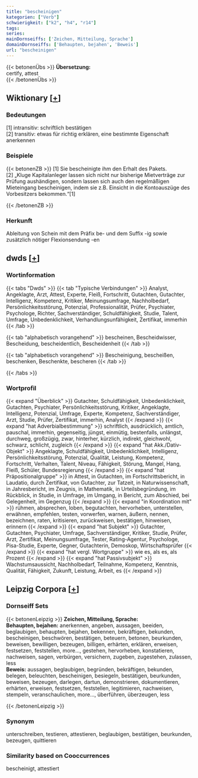 ```yaml
---
title: "bescheinigen"
kategorien: ["Verb"]
schwierigkeit: ["k2", "h4", "r14"]
tags:
series:
mainDornseiffs: ['Zeichen, Mitteilung, Sprache']
domainDornseiffs: ['Behaupten, bejahen', 'Beweis']
url: "bescheinigen"
---
```


{{< betonenÜbs >}}
**Übersetzung:**  
certify, attest  
{{< /betonenÜbs >}}

## Wiktionary [[+](https://de.wiktionary.org/wiki/bescheinigen)]

### Bedeutungen
[1] intransitiv: schriftlich bestätigen  
[2] transitiv: etwas für richtig erklären, eine bestimmte Eigenschaft anerkennen  

### Beispiele
{{< betonenZB >}}
[1] Sie bescheinigte ihm den Erhalt des Pakets.  
[2] „Kluge Kapitalanleger lassen sich nicht nur bisherige Mietverträge zur Prüfung aushändigen, sondern lassen sich auch den regelmäßigen Mieteingang bescheinigen, indem sie z.B. Einsicht in die Kontoauszüge des Vorbesitzers bekommen.“[1]  

{{< /betonenZB >}}
### Herkunft
Ableitung von Schein mit dem Präfix be- und dem Suffix -ig sowie zusätzlich nötiger Flexionsendung -en  



## dwds [[+](https://www.dwds.de/wb/bescheinigen)]

### Wortinformation
{{< tabs "Dwds" >}}
{{< tab "Typische Verbindungen" >}}
Analyst, Angeklagte, Arzt, Attest, Experte, Fleiß, Fortschritt, Gutachten, Gutachter, Intelligenz, Kompetenz, Kritiker, Meinungsumfrage, Nachholbedarf, Persönlichkeitsstörung, Potenzial, Professionalität, Prüfer, Psychiater, Psychologe, Richter, Sachverständiger, Schuldfähigkeit, Studie, Talent, Umfrage, Unbedenklichkeit, Verhandlungsunfähigkeit, Zertifikat, immerhin
{{< /tab >}}

{{< tab "alphabetisch vorangehend" >}}
bescheinen, Bescheidwisser, Bescheidung, bescheidentlich, Bescheidenheit
{{< /tab >}}

{{< tab "alphabetisch vorangehend" >}}
Bescheinigung, bescheißen, beschenken, Beschenkte, bescheren
{{< /tab >}}

{{< /tabs >}}

### Wortprofil
{{< expand "Überblick" >}} Gutachter, Schuldfähigkeit, Unbedenklichkeit, Gutachten, Psychiater, Persönlichkeitsstörung, Kritiker, Angeklagte, Intelligenz, Potenzial, Umfrage, Experte, Kompetenz, Sachverständiger, Arzt, Studie, Prüfer, Zertifikat, immerhin, Analyst {{< /expand >}}
{{< expand "hat Adverbialbestimmung" >}} schriftlich, ausdrücklich, amtlich, pauschal, immerhin, gegenseitig, jüngst, einmütig, bestenfalls, unlängst, durchweg, großzügig, zwar, hinterher, kürzlich, indirekt, gleichwohl, schwarz, schlicht, zugleich {{< /expand >}}
{{< expand "hat Akk./Dativ-Objekt" >}} Angeklagte, Schuldfähigkeit, Unbedenklichkeit, Intelligenz, Persönlichkeitsstörung, Potenzial, Qualität, Leistung, Kompetenz, Fortschritt, Verhalten, Talent, Niveau, Fähigkeit, Störung, Mangel, Hang, Fleiß, Schüler, Bundesregierung {{< /expand >}}
{{< expand "hat Präpositionalgruppe" >}} in Attest, in Gutachten, im Fortschrittsbericht, in Laudatio, durch Zertifikat, von Gutachter, zur Tatzeit, in Naturwissenschaft, in Jahresbericht, im Zeugnis, in Mathematik, in Urteilsbegründung, im Rückblick, in Studie, in Umfrage, im Umgang, in Bericht, zum Abschied, bei Gelegenheit, im Gegenzug {{< /expand >}}
{{< expand "in Koordination mit" >}} rühmen, absprechen, loben, begutachten, hervorheben, unterstellen, erwähnen, empfehlen, testen, vorwerfen, warnen, äußern, nennen, bezeichnen, raten, kritisieren, zurückweisen, bestätigen, hinweisen, erinnern {{< /expand >}}
{{< expand "hat Subjekt" >}} Gutachter, Gutachten, Psychiater, Umfrage, Sachverständiger, Kritiker, Studie, Prüfer, Arzt, Zertifikat, Meinungsumfrage, Tester, Rating-Agentur, Psychologe, Pisa-Studie, Experte, Gegner, Gutachterin, Demoskop, Wirtschaftsprüfer {{< /expand >}}
{{< expand "hat vergl. Wortgruppe" >}} wie es, als es, als Prozent {{< /expand >}}
{{< expand "hat Passivsubjekt" >}} Wachstumsaussicht, Nachholbedarf, Teilnahme, Kompetenz, Kenntnis, Qualität, Fähigkeit, Zukunft, Leistung, Arbeit, es {{< /expand >}}

## Leipzig Corpora [[+](https://corpora.uni-leipzig.de/en/res?word=bescheinigen&corpusId=deu_newscrawl-public_2018)]

### Dornseiff Sets
{{< betonenLeipzig >}}
**Zeichen, Mitteilung, Sprache:**  
**Behaupten, bejahen:** anerkennen, angeben, aussagen, beeiden, beglaubigen, behaupten, bejahen, bekennen, bekräftigen, bekunden, bescheinigen, beschwören, bestätigen, beteuern, betonen, beurkunden, beweisen, bewilligen, bezeugen, billigen, erhärten, erklären, erweisen, festsetzen, feststellen, more..., gestehen, hervorheben, konstatieren, nachweisen, sagen, verbürgen, versichern, zugeben, zugestehen, zulassen, less  
**Beweis:** aussagen, beglaubigen, begründen, bekräftigen, bekunden, belegen, beleuchten, bescheinigen, besiegeln, bestätigen, beurkunden, beweisen, bezeugen, darlegen, dartun, demonstrieren, dokumentieren, erhärten, erweisen, festsetzen, feststellen, legitimieren, nachweisen, stempeln, veranschaulichen, more..., überführen, überzeugen, less  

{{< /betonenLeipzig >}}

### Synonym
unterschreiben, testieren, attestieren, beglaubigen, bestätigen, beurkunden, bezeugen, quittieren


### Similarity based on Cooccurrences
bescheinigt, attestiert

